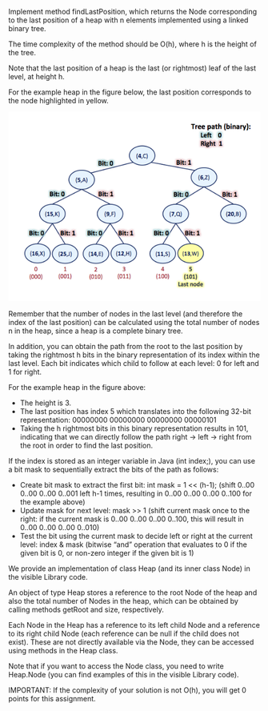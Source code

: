 Implement method findLastPosition, which returns the Node corresponding to the last position of a heap with n elements implemented using a linked binary tree.

The time complexity of the method should be O(h), where h is the height of the tree.

Note that the last position of a heap is the last (or rightmost) leaf of the last level, at height h.

For the example heap in the figure below, the last position corresponds to the node highlighted in yellow.

![](figure-heap-lastnode-lastlevel.png)

Remember that the number of nodes in the last level (and therefore the index of the last position) can be calculated using the total number of nodes n in the heap, since a heap is a complete binary tree.

In addition, you can obtain the path from the root to the last position by taking the rightmost h bits in the binary representation of its index within the last level. Each bit indicates which child to follow at each level: 0 for left and 1 for right.

For the example heap in the figure above:
- The height is 3.
- The last position has index 5 which translates into the following 32-bit representation: 00000000 00000000 00000000 00000101
- Taking the h rightmost bits in this binary representation results in 101, indicating that we can directly follow the path right -> left -> right from the root in order to find the last position.

If the index is stored as an integer variable in Java (int index;), you can use a bit mask to sequentially extract the bits of the path as follows:
- Create bit mask to extract the first bit: int mask = 1 << (h-1); (shift 0..00 0..00 0..00 0..001 left h-1 times, resulting in 0..00 0..00 0..00 0..100 for the example above)
- Update mask for next level: mask >> 1 (shift current mask once to the right: if the current mask is 0..00 0..00 0..00 0..100, this will result in 0..00 0..00 0..00 0..010)
- Test the bit using the current mask to decide left or right at the current level: index & mask (bitwise “and” operation that evaluates to 0 if the given bit is 0, or non-zero integer if the given bit is 1)

We provide an implementation of class Heap (and its inner class Node) in the visible Library code.

An object of type Heap stores a reference to the root Node of the heap and also the total number of Nodes in the heap, which can be obtained by calling methods getRoot and size, respectively.

Each Node in the Heap has a reference to its left child Node and a reference to its right child Node (each reference can be null if the child does not exist). These are not directly available via the Node, they can be accessed using methods in the Heap class.

Note that if you want to access the Node class, you need to write Heap.Node (you can find examples of this in the visible Library code).

IMPORTANT: If the complexity of your solution is not O(h), you will get 0 points for this assignment.
